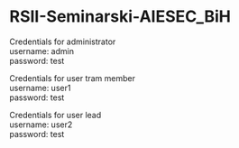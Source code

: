 # RSII-Seminarski-AIESEC_BiH

Credentials for administrator  
username: admin  
password: test

Credentials for user tram member  
username: user1  
password: test


Credentials for user lead    
username: user2  
password: test
